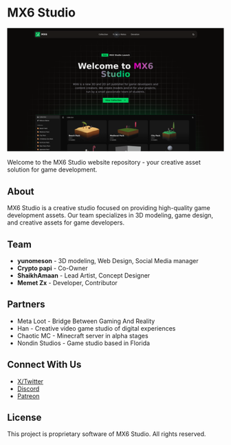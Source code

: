 # MX6 Studio

![Homepage](/static/og-image.png)

Welcome to the MX6 Studio website repository - your creative asset solution for game development.

## About

MX6 Studio is a creative studio focused on providing high-quality game development assets. Our team specializes in 3D modeling, game design, and creative assets for game developers.

## Team

- **yunomeson** - 3D modeling, Web Design, Social Media manager
- **Crypto papi** - Co-Owner
- **ShaikhAmaan** - Lead Artist, Concept Designer
- **Memet Zx** - Developer, Contributor

## Partners

- Meta Loot - Bridge Between Gaming And Reality
- Han - Creative video game studio of digital experiences
- Chaotic MC - Minecraft server in alpha stages
- Nondin Studios - Game studio based in Florida


## Connect With Us

- [X/Twitter](https://x.com/MX600000)
- [Discord](https://discord.gg/Mt4F5JUm)
- [Patreon](https://www.patreon.com/c/MX6)

## License

This project is proprietary software of MX6 Studio. All rights reserved.
